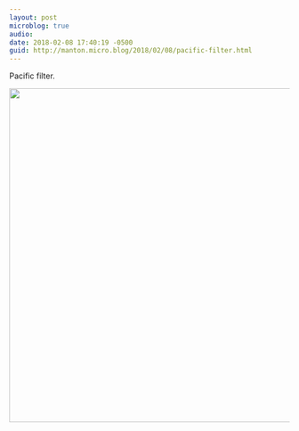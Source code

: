 ```yaml
---
layout: post
microblog: true
audio: 
date: 2018-02-08 17:40:19 -0500
guid: http://manton.micro.blog/2018/02/08/pacific-filter.html
---
```

Pacific filter.

<img src="http://manton.micro.blog/uploads/2018/91ef4178d1.jpg" width="599" height="600" />

